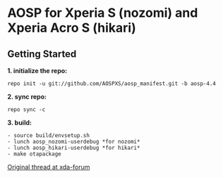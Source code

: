 AOSP for Xperia S (nozomi) and Xperia Acro S (hikari)
=================================

Getting Started
---------------

**1. initialize the repo:**

    repo init -u git://github.com/AOSPXS/aosp_manifest.git -b aosp-4.4

**2. sync repo:**

    repo sync -c

**3. build:**

    - source build/envsetup.sh
    - lunch aosp_nozomi-userdebug *for nozomi*
    - lunch aosp_hikari-userdebug *for hikari*
    - make otapackage


[Original thread at xda-forum](http://forum.xda-developers.com/showthread.php?t=2592002)
